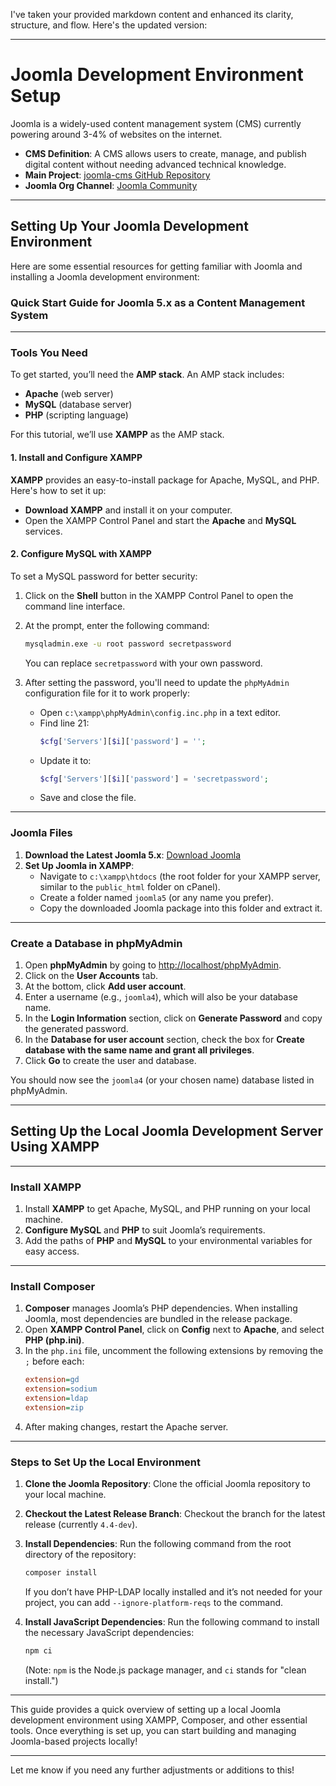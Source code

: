 I've taken your provided markdown content and enhanced its clarity, structure, and flow. Here's the updated version:

---

# Joomla Development Environment Setup

Joomla is a widely-used content management system (CMS) currently powering around 3-4% of websites on the internet.

- **CMS Definition**: A CMS allows users to create, manage, and publish digital content without needing advanced technical knowledge.
- **Main Project**: [joomla-cms GitHub Repository](https://github.com/joomla/joomla-cms)
- **Joomla Org Channel**: [Joomla Community](https://joomlacommunity.cloud.mattermost.com/main/channels)

---

## Setting Up Your Joomla Development Environment

Here are some essential resources for getting familiar with Joomla and installing a Joomla development environment:

### Quick Start Guide for Joomla 5.x as a Content Management System

---

### Tools You Need

To get started, you’ll need the **AMP stack**. An AMP stack includes:

- **Apache** (web server)
- **MySQL** (database server)
- **PHP** (scripting language)

For this tutorial, we’ll use **XAMPP** as the AMP stack.

#### 1. Install and Configure XAMPP

**XAMPP** provides an easy-to-install package for Apache, MySQL, and PHP. Here's how to set it up:

- **Download XAMPP** and install it on your computer.
- Open the XAMPP Control Panel and start the **Apache** and **MySQL** services.

#### 2. Configure MySQL with XAMPP

To set a MySQL password for better security:

1. Click on the **Shell** button in the XAMPP Control Panel to open the command line interface.
2. At the prompt, enter the following command:
   ```bash
   mysqladmin.exe -u root password secretpassword
   ```
   You can replace `secretpassword` with your own password.

3. After setting the password, you'll need to update the `phpMyAdmin` configuration file for it to work properly:

   - Open `c:\xampp\phpMyAdmin\config.inc.php` in a text editor.
   - Find line 21:
     ```php
     $cfg['Servers'][$i]['password'] = '';
     ```
   - Update it to:
     ```php
     $cfg['Servers'][$i]['password'] = 'secretpassword';
     ```
   - Save and close the file.

---

### Joomla Files

1. **Download the Latest Joomla 5.x**: [Download Joomla](https://www.joomla.org)
2. **Set Up Joomla in XAMPP**:
   - Navigate to `c:\xampp\htdocs` (the root folder for your XAMPP server, similar to the `public_html` folder on cPanel).
   - Create a folder named `joomla5` (or any name you prefer).
   - Copy the downloaded Joomla package into this folder and extract it.

---

### Create a Database in phpMyAdmin

1. Open **phpMyAdmin** by going to [http://localhost/phpMyAdmin](http://localhost/phpMyAdmin).
2. Click on the **User Accounts** tab.
3. At the bottom, click **Add user account**.
4. Enter a username (e.g., `joomla4`), which will also be your database name.
5. In the **Login Information** section, click on **Generate Password** and copy the generated password.
6. In the **Database for user account** section, check the box for **Create database with the same name and grant all privileges**.
7. Click **Go** to create the user and database.

You should now see the `joomla4` (or your chosen name) database listed in phpMyAdmin.

---

## Setting Up the Local Joomla Development Server Using XAMPP

---

### Install XAMPP

1. Install **XAMPP** to get Apache, MySQL, and PHP running on your local machine.
2. **Configure MySQL** and **PHP** to suit Joomla’s requirements.
3. Add the paths of **PHP** and **MySQL** to your environmental variables for easy access.

---

### Install Composer

1. **Composer** manages Joomla’s PHP dependencies. When installing Joomla, most dependencies are bundled in the release package.
2. Open **XAMPP Control Panel**, click on **Config** next to **Apache**, and select **PHP (php.ini)**.
3. In the `php.ini` file, uncomment the following extensions by removing the `;` before each:
   ```ini
   extension=gd
   extension=sodium
   extension=ldap
   extension=zip
   ```
4. After making changes, restart the Apache server.

---

### Steps to Set Up the Local Environment

1. **Clone the Joomla Repository**:
   Clone the official Joomla repository to your local machine.
   
2. **Checkout the Latest Release Branch**:
   Checkout the branch for the latest release (currently `4.4-dev`).

3. **Install Dependencies**:
   Run the following command from the root directory of the repository:
   ```bash
   composer install
   ```
   If you don’t have PHP-LDAP locally installed and it’s not needed for your project, you can add `--ignore-platform-reqs` to the command.

4. **Install JavaScript Dependencies**:
   Run the following command to install the necessary JavaScript dependencies:
   ```bash
   npm ci
   ```
   (Note: `npm` is the Node.js package manager, and `ci` stands for "clean install.")

---

This guide provides a quick overview of setting up a local Joomla development environment using XAMPP, Composer, and other essential tools. Once everything is set up, you can start building and managing Joomla-based projects locally!

---

Let me know if you need any further adjustments or additions to this!